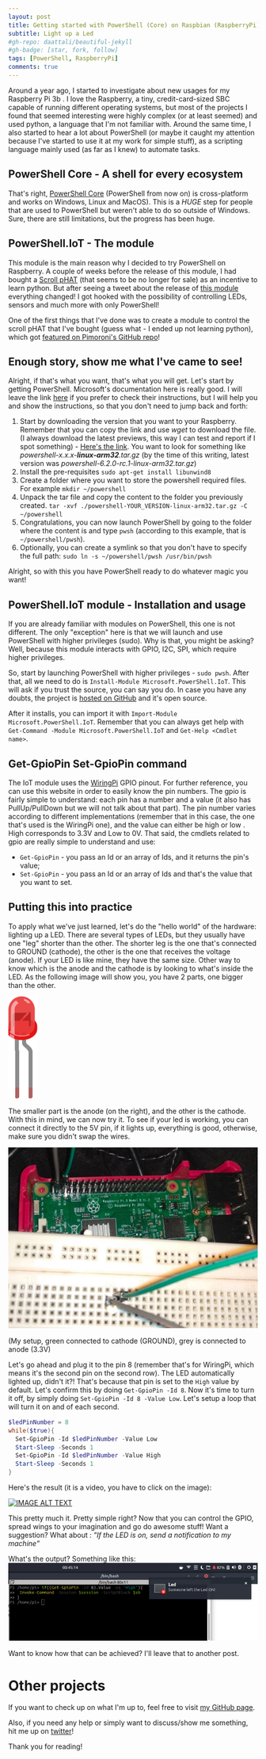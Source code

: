 ```yaml
---
layout: post
title: Getting started with PowerShell (Core) on Raspbian (RaspberryPi)
subtitle: Light up a Led
#gh-repo: daattali/beautiful-jekyll
#gh-badge: [star, fork, follow]
tags: [PowerShell, RaspberryPi]
comments: true
---
```


Around a year ago, I started to investigate about new usages for my Raspberry Pi 3b . I love the Raspberry, a tiny, credit-card-sized SBC capable of running different operating systems, but most of the projects I found that seemed interesting were highly complex (or at least seemed) and used python, a language that I'm not familiar with. Around the same time, I also started to hear a lot about PowerShell (or maybe it caught my attention because I've started to use it at my work for simple stuff), as a scripting language mainly used (as far as I knew) to automate tasks.

## PowerShell Core - A shell for every ecosystem

That's right, [PowerShell Core](https://github.com/PowerShell/PowerShell) (PowerShell from now on) is cross-platform and works on Windows, Linux and MacOS). This is a _HUGE_ step for people that are used to PowerShell but weren't able to do so outside of Windows. Sure, there are still limitations, but the progress has been huge.

## PowerShell.IoT - The module

This module is the main reason why I decided to try PowerShell on Raspberry. A couple of weeks before the release of this module, I had bought a [Scroll pHAT](https://github.com/pimoroni/scroll-phat) (that seems to be no longer for sale) as an incentive to learn python. But after seeing a tweet about the release of [this module](https://github.com/PowerShell/PowerShell-IoT) everything changed! I got hooked with the possibility of controlling LEDs, sensors and much more with only PowerShell!

One of the first things that I've done was to create a module to control the scroll pHAT that I've bought (guess what - I ended up not learning python), which got [featured on Pimoroni's GitHub repo](https://github.com/pimoroni/scroll-phat#alternative-libraries)!

## Enough story, show me what I've came to see!

Alright, if that's what you want, that's what you will get. Let's start by getting PowerShell. Microsoft's documentation here is really good. I will leave the link [here](https://docs.microsoft.com/en-gb/powershell/scripting/install/installing-powershell-core-on-linux?view=powershell-6#raspbian) if you prefer to check their instructions, but I will help you and show the instructions, so that you don't need to jump back and forth:

1. Start by downloading the version that you want to your Raspberry. Remember that you can copy the link and use _wget_ to download the file. (I always download the latest previews, this way I can test and report if I spot something) - [Here's the link](https://github.com/PowerShell/PowerShell/releases). You want to look for something like _powershell-x.x.x-**linux-arm32**.tar.gz_ (by the time of this writing, latest version was _powershell-6.2.0-rc.1-linux-arm32.tar.gz_)
2. Install the pre-requisites `sudo apt-get install libunwind8`
3. Create a folder where you want to store the powershell required files. For example  `mkdir ~/powershell`
4. Unpack the tar file and copy the content to the folder you previously created. `tar -xvf ./powershell-YOUR_VERSION-linux-arm32.tar.gz -C ~/powershell`
5. Congratulations, you can now launch PowerShell by going to the folder where the content is and type `pwsh` (according to this example, that is ​`~/powershell/pwsh`).
6. Optionally, you can create a symlink so that you don't have to specify the full path: `sudo ln -s ~/powershell/pwsh /usr/bin/pwsh`

Alright, so with this you have PowerShell ready to do whatever magic you want!

## PowerShell.IoT module - Installation and usage

If you are already familiar with modules on PowerShell, this one is not different. The only "exception" here is that we will launch and use PowerShell with higher privileges (sudo). Why is that, you might be asking? Well, because this module interacts with GPIO, I2C, SPI, which require higher privileges.

So, start by launching PowerShell with higher privileges - `sudo pwsh`. After that, all we need to do is `Install-Module Microsoft.PowerShell.IoT`. This will ask if you trust the source, you can say you do. In case you have any doubts, the project is [hosted on GitHub](https://github.com/PowerShell/PowerShell-IoT) and it's open source.

After it installs, you can import it with `Import-Module Microsoft.PowerShell.IoT`. Remember that you can always get help with `Get-Command -Module Microsoft.PowerShell.IoT` and `Get-Help <Cmdlet name>`.

## Get-GpioPin Set-GpioPin command

The IoT module uses the [WiringPi](http://wiringpi.com/) GPIO pinout. For further reference, you can use this website in order to easily know the pin numbers.
The gpio is fairly simple to understand: each pin has a number and a value (it also has PullUp/PullDown but we will not talk about that part). The pin number varies according to different implementations (remember that in this case, the one that's used is the WiringPi one), and the value can either be high or low . High corresponds to 3.3V and Low to 0V. That said, the cmdlets related to gpio are really simple to understand and use:

* `Get-GpioPin` - you pass an Id or an array of Ids, and it returns the pin's value;
* `Set-GpioPin` - you pass an Id or an array of Ids and that's the value that you want to set.

## Putting this into practice

To apply what we've just learned, let's do the "hello world" of the hardware: lighting up a LED. There are several types of LEDs, but they usually have one "leg" shorter than the other. The shorter leg is the one that's connected to GROUND (cathode), the other is the one that receives the voltage (anode). If your LED is like mine, they have the same size. Other way to know which is the anode and the cathode is by looking to what's inside the LED. As the following image will show you, you have 2 parts, one bigger than the other.

![redLed](/img/Getting_started_with_PowerShell_Raspberry/red_led.png)

The smaller part is the anode (on the right), and the other is the cathode. With this in mind, we can now try it. To see if your led is working, you can connect it directly to the 5V pin, if it lights up, everything is good, otherwise, make sure you didn't swap the wires.

![setup](/img/Getting_started_with_PowerShell_Raspberry/raspberry_setup.jpg)

(My setup, green  connected to cathode (GROUND), grey is connected to anode (3.3V)

Let's go ahead and plug it to the pin 8 (remember that's for WiringPi, which means it's the second pin on the second row). The LED automatically lighted up, didn't it?! That's because that pin is set to the `High` value by default. Let's confirm this by doing `Get-GpioPin -Id 8`. Now it's time to turn it off, by simply doing `Set-GpioPin -Id 8 -Value Low`. Let's setup a loop that will turn it on and of each second.

```PowerShell
$ledPinNumber = 8
while($true){
  Set-GpioPin -Id $ledPinNumber -Value Low
  Start-Sleep -Seconds 1
  Set-GpioPin -Id $ledPinNumber -Value High
  Start-Sleep -Seconds 1
}
```

Here's the result (it is a video, you have to click on the image):

[![IMAGE ALT TEXT](http://img.youtube.com/vi/dKmIJSE6Zko/0.jpg)](http://www.youtube.com/watch?v=dKmIJSE6Zko "Demo - Using PowerShell to control a Led")


This pretty much it. Pretty simple right? Now that you can control the GPIO, spread wings to your imagination and go do awesome stuff! Want a suggestion? What about : _"If the LED is on, send a notification to my machine"_

What's the output? Something like this:
![notification](/img/Getting_started_with_PowerShell_Raspberry/notification.png)

Want to know how that can be achieved? I'll leave that to another post.

# Other projects

If you want to check up on what I'm up to, feel free to visit [my GitHub page](https://github.com/DanielSSilva).

Also, if you need any help or simply want to discuss/show me something, hit me up on [twitter](https://twitter.com/DanielSilv9)!

Thank you for reading!